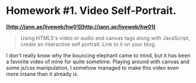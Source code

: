 # Homework #1. Video Self-Portrait.
**[http://jann.ae/liveweb/hw01](http://jann.ae/liveweb/hw01)** 

>Using HTML5's video or audio and canvas tags along with JavaScript, create an interactive self portrait. Link to it on your blog.

I don't really know why the bouncing elephant came to mind, but it has been a favorite video of mine for quite sometime. Playing around with canvas and some js/css manipulation, I somehow managed to make this video even more insane than it already is.